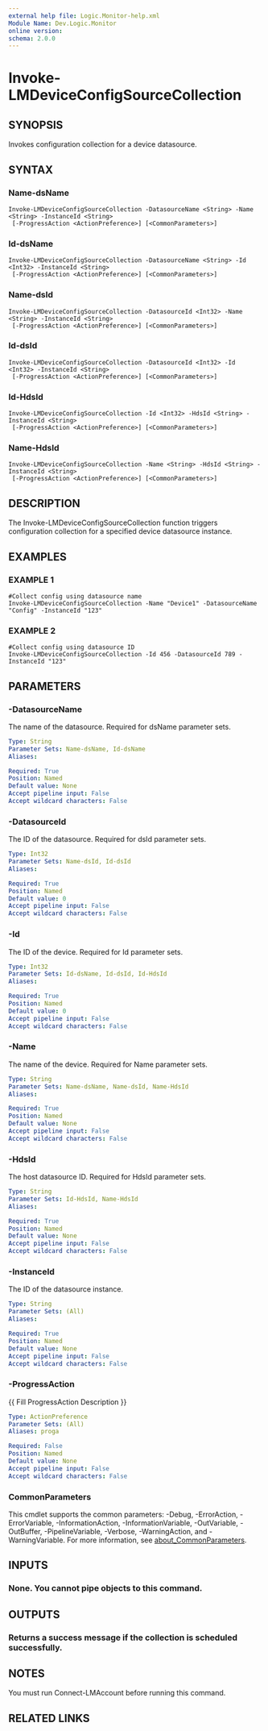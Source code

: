 ```yaml
---
external help file: Logic.Monitor-help.xml
Module Name: Dev.Logic.Monitor
online version:
schema: 2.0.0
---
```


# Invoke-LMDeviceConfigSourceCollection

## SYNOPSIS
Invokes configuration collection for a device datasource.

## SYNTAX

### Name-dsName
```
Invoke-LMDeviceConfigSourceCollection -DatasourceName <String> -Name <String> -InstanceId <String>
 [-ProgressAction <ActionPreference>] [<CommonParameters>]
```

### Id-dsName
```
Invoke-LMDeviceConfigSourceCollection -DatasourceName <String> -Id <Int32> -InstanceId <String>
 [-ProgressAction <ActionPreference>] [<CommonParameters>]
```

### Name-dsId
```
Invoke-LMDeviceConfigSourceCollection -DatasourceId <Int32> -Name <String> -InstanceId <String>
 [-ProgressAction <ActionPreference>] [<CommonParameters>]
```

### Id-dsId
```
Invoke-LMDeviceConfigSourceCollection -DatasourceId <Int32> -Id <Int32> -InstanceId <String>
 [-ProgressAction <ActionPreference>] [<CommonParameters>]
```

### Id-HdsId
```
Invoke-LMDeviceConfigSourceCollection -Id <Int32> -HdsId <String> -InstanceId <String>
 [-ProgressAction <ActionPreference>] [<CommonParameters>]
```

### Name-HdsId
```
Invoke-LMDeviceConfigSourceCollection -Name <String> -HdsId <String> -InstanceId <String>
 [-ProgressAction <ActionPreference>] [<CommonParameters>]
```

## DESCRIPTION
The Invoke-LMDeviceConfigSourceCollection function triggers configuration collection for a specified device datasource instance.

## EXAMPLES

### EXAMPLE 1
```
#Collect config using datasource name
Invoke-LMDeviceConfigSourceCollection -Name "Device1" -DatasourceName "Config" -InstanceId "123"
```

### EXAMPLE 2
```
#Collect config using datasource ID
Invoke-LMDeviceConfigSourceCollection -Id 456 -DatasourceId 789 -InstanceId "123"
```

## PARAMETERS

### -DatasourceName
The name of the datasource.
Required for dsName parameter sets.

```yaml
Type: String
Parameter Sets: Name-dsName, Id-dsName
Aliases:

Required: True
Position: Named
Default value: None
Accept pipeline input: False
Accept wildcard characters: False
```

### -DatasourceId
The ID of the datasource.
Required for dsId parameter sets.

```yaml
Type: Int32
Parameter Sets: Name-dsId, Id-dsId
Aliases:

Required: True
Position: Named
Default value: 0
Accept pipeline input: False
Accept wildcard characters: False
```

### -Id
The ID of the device.
Required for Id parameter sets.

```yaml
Type: Int32
Parameter Sets: Id-dsName, Id-dsId, Id-HdsId
Aliases:

Required: True
Position: Named
Default value: 0
Accept pipeline input: False
Accept wildcard characters: False
```

### -Name
The name of the device.
Required for Name parameter sets.

```yaml
Type: String
Parameter Sets: Name-dsName, Name-dsId, Name-HdsId
Aliases:

Required: True
Position: Named
Default value: None
Accept pipeline input: False
Accept wildcard characters: False
```

### -HdsId
The host datasource ID.
Required for HdsId parameter sets.

```yaml
Type: String
Parameter Sets: Id-HdsId, Name-HdsId
Aliases:

Required: True
Position: Named
Default value: None
Accept pipeline input: False
Accept wildcard characters: False
```

### -InstanceId
The ID of the datasource instance.

```yaml
Type: String
Parameter Sets: (All)
Aliases:

Required: True
Position: Named
Default value: None
Accept pipeline input: False
Accept wildcard characters: False
```

### -ProgressAction
{{ Fill ProgressAction Description }}

```yaml
Type: ActionPreference
Parameter Sets: (All)
Aliases: proga

Required: False
Position: Named
Default value: None
Accept pipeline input: False
Accept wildcard characters: False
```

### CommonParameters
This cmdlet supports the common parameters: -Debug, -ErrorAction, -ErrorVariable, -InformationAction, -InformationVariable, -OutVariable, -OutBuffer, -PipelineVariable, -Verbose, -WarningAction, and -WarningVariable. For more information, see [about_CommonParameters](http://go.microsoft.com/fwlink/?LinkID=113216).

## INPUTS

### None. You cannot pipe objects to this command.
## OUTPUTS

### Returns a success message if the collection is scheduled successfully.
## NOTES
You must run Connect-LMAccount before running this command.

## RELATED LINKS
